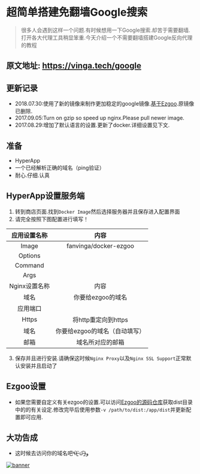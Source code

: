 # 超简单搭建免翻墙Google搜索

> 很多人会遇到这样一个问题.有时候想用一下Google搜索.却苦于需要翻墙.打开各大代理工具稍显笨重.今天介绍一个不需要翻墙搭建Google反向代理的教程

## 原文地址: https://vinga.tech/google

## 更新记录

* 2018.07.30:使用了新的镜像来制作更加稳定的google镜像.[基于Ezgoo](github.com/Lafeng/ezgoo).原镜像已删除.
* 2017.09.05:Turn on gzip so speed up nginx.Please pull newer image.
* 2017.08.29:增加了默认语言的设置.更新了docker.详细设置见下文.

## 准备

* HyperApp
* 一个已经解析正确的域名（ping验证）
* 耐心.仔细.认真


## HyperApp设置服务端

1. 转到商店页面.找到`Docker Image`然后选择服务器并且保存进入配置界面
2. 请完全按照下图配置进行填写！

|   应用设置名称    |             内容              |
| :---------------: | :---------------------------: |
|       Image       |     fanvinga/docker-ezgoo     |
|      Options      |                               |
|      Command      |                               |
|       Args        |                               |
| Nginx设置名称 |           内容            |
|       域名        |       你要给ezgoo的域名       |
|     应用端口      |                               |
|       Https       |      将http重定向到https      |
|       域名        | 你要给ezgoo的域名（自动填写） |
|       邮箱        |       域名所对应的邮箱        |


3. 保存并且进行安装.请确保这时候`Nginx Proxy`以及`Nginx SSL Support`正常默认安装并且启动了


## Ezgoo设置

* 如果您需要自定义有关ezgoo的设置.可以访问[Ezgoo的源码仓库](github.com/Lafeng/ezgoo)获取dist目录中的的有关设定.修改完毕后使用参数`-v /path/to/dist:/app/dist`并更新配置即可应用.

## 大功告成

* 这时候去访问你的域名吧٩(˃̶͈̀௰˂̶͈́)و


<a href="https://vinga.tech"><img src="https://vinga.tech/images/banner.png" alt="banner" target="_blank"></a>
